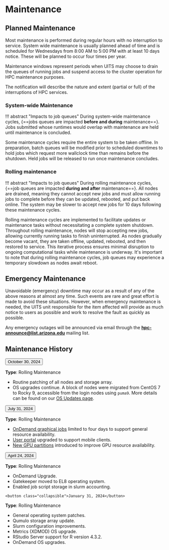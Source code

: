 <link rel="stylesheet" href="../../assets/stylesheets/animated_dropdown.css">
<link rel="stylesheet" href="../../assets/stylesheets/spacing.css">

# Maintenance

## Planned Maintenance
Most maintenance is performed during regular hours with no interruption to service.  System wide maintenance is usually planned ahead of time and is scheduled for Wednesdays from 8:00 AM to 5:00 PM with at least 10 days notice.  These will be planned to occur four times per year.

Maintenance windows represent periods when UITS may choose to drain the queues of running jobs and suspend access to the cluster operation for HPC maintenance purposes.

The notification will describe the nature and extent (partial or full) of the interruptions of HPC services. 

### System-wide Maintenance

!!! abstract "Impacts to job queues"
    During system-wide maintenance cycles, {==jobs queues are impacted **before and during** maintenance==}. Jobs submitted whose runtimes would overlap with maintenance are held until maintenance is concluded.

Some maintenance cycles require the entire system to be taken offline. In preparation, batch queues will be modified prior to scheduled downtimes to hold jobs which request more wallclock time than remains before the shutdown. Held jobs will be released to run once maintenance concludes.

### Rolling maintenance

!!! abstract "Impacts to job queues"
    During rolling maintenance cycles, {==job queues are impacted **during and after** maintenance==}. All nodes are drained, meaning they cannot accept new jobs and must allow running jobs to complete before they can be updated, rebooted, and put back online. The system may be slower to accept new jobs for 10 days following these maintenance cycles.

Rolling maintenance cycles are implemented to facilitate updates or maintenance tasks without necessitating a complete system shutdown. Throughout rolling maintenance, nodes will stop accepting new jobs, allowing currently running tasks to finish uninterrupted. As nodes gradually become vacant, they are taken offline, updated, rebooted, and then restored to service. This iterative process ensures minimal disruption to ongoing computational tasks while maintenance is underway. It's important to note that during rolling maintenance cycles, job queues may experience a temporary slowdown as nodes await reboot.

## Emergency Maintenance
Unavoidable (emergency) downtime may occur as a result of any of the above reasons at almost any time. Such events are rare and great effort is made to avoid these situations. However, when emergency maintenance is needed, the UITS unit responsible for the item affected will provide as much notice to users as possible and work to resolve the fault as quickly as possible.

Any emergency outages will be announced via email through the **hpc-announce@list.arizona.edu** mailing list. 

## Maintenance History 

<html>


  <button class="collapsible">October 30, 2024</button>
  <div class="content">
    <p>
    <b>Type</b>: Rolling Maintenance
    <ul>
    <li>Routine patching of all nodes and storage array.</li>
    <li>OS upgrades continue. A block of nodes were migrated from CentOS 7 to Rocky 9, accessible from the login nodes using <code>puma9</code>. More details can be found on our <a href="../../resources/updates/">OS Updates page</a>.</li>
    </ul>
    </p>
  </div>

  <button class="collapsible">July 31, 2024</button>
  <div class="content">
    <p>
    <b>Type</b>: Rolling Maintenance
    <ul>
    <li><a href="../../running_jobs/open_on_demand/">OnDemand graphical jobs</a> limited to four days to support general resource availability.</li>
    <li><a href="https://portal.hpc.arizona.edu/">User portal</a> upgraded to support mobile clients. </li>
    <li><a href="../../running_jobs/batch_jobs/batch_directives/#allocations-and-partitions">New GPU partitions</a> introduced to improve GPU resource availability.</li>
    </ul>
    </p>
  </div>

  <button class="collapsible">April 24, 2024</button>
  <div class="content">
    <p>
    <b>Type</b>: Rolling Maintenance
    <ul>
    <li>OnDemand Upgrade.</li>
    <li>Gatekeeper moved to EL8 operating system.</li>
    <li>Enabled job script storage in slurm accounting.</li>
    </ul>
    </p>
  </div>


    <button class="collapsible">January 31, 2024</button>
  <div class="content">
    <p>
    <b>Type</b>: Rolling Maintenance
    <ul>
    <li>General operating system patches.</li>
    <li>Qumulo storage array update.</li>
    <li>Slurm configuration improvements.</li>
    <li>Metrics (XDMOD) OS upgrade.</li>
    <li>RStudio Server support for R version 4.3.2.</li>
    <li>OnDemand OS upgrades.</li>
    </ul>
    </p>
  </div>
  <script src="../../../assets/javascripts/animated_dropdown.js"></script>
</html>